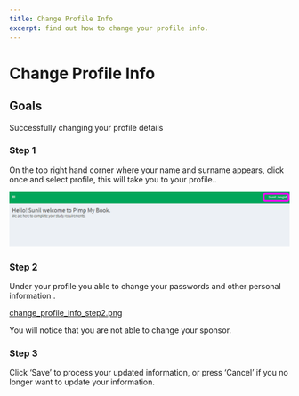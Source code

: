 ```yaml
---
title: Change Profile Info
excerpt: find out how to change your profile info.
---
```


# Change Profile Info

## Goals

Successfully changing your profile details

### Step 1

On the top right hand corner where your name and surname appears, click once and select profile, this will take you to your profile..

![change_profile_info_step1.png](../uploads/change-profile-info/change_profile_info_step1.png)

### Step 2

Under your profile you able to change your passwords and other personal
information
.

[change_profile_info_step2.png](../uploads/change-profile-info/change_profile_info_step2.png)

You will notice that you are not able to change your sponsor.

### Step 3

Click ‘Save’ to process your updated information, or press ‘Cancel’ if you no longer want to update your information.

